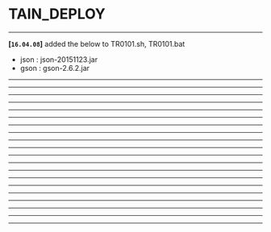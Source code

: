# TAIN_DEPLOY

--------------------------------------------------------------------
**[`16.04.08`]** added the below to TR0101.sh, TR0101.bat

- json : json-20151123.jar
- gson : gson-2.6.2.jar

--------------------------------------------------------------------
--------------------------------------------------------------------
--------------------------------------------------------------------
--------------------------------------------------------------------
--------------------------------------------------------------------
--------------------------------------------------------------------
--------------------------------------------------------------------
--------------------------------------------------------------------
--------------------------------------------------------------------
--------------------------------------------------------------------
--------------------------------------------------------------------
--------------------------------------------------------------------
--------------------------------------------------------------------
--------------------------------------------------------------------
--------------------------------------------------------------------
--------------------------------------------------------------------
--------------------------------------------------------------------
--------------------------------------------------------------------
--------------------------------------------------------------------
--------------------------------------------------------------------
